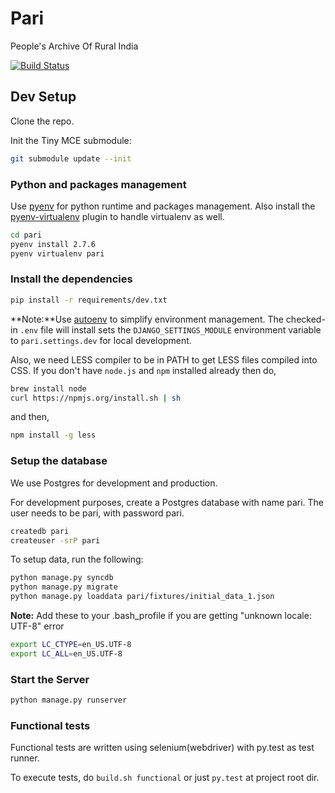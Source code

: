# Pari

People's Archive Of Rural India

[![Build Status](https://travis-ci.org/RuralIndia/pari.png)](https://travis-ci.org/RuralIndia/pari)


## Dev Setup

Clone the repo.

Init the Tiny MCE submodule:

```bash
git submodule update --init
```

### Python and packages management

Use [pyenv](https://github.com/yyuu/pyenv) for python runtime and packages management. Also install the [pyenv-virtualenv](https://github.com/yyuu/pyenv-virtualenv) plugin to handle virtualenv as well.

```bash
cd pari
pyenv install 2.7.6
pyenv virtualenv pari
```

### Install the dependencies

```bash
pip install -r requirements/dev.txt
```
**Note:**Use [autoenv](https://github.com/kennethreitz/autoenv) to simplify environment management. The checked-in `.env` file will install sets the `DJANGO_SETTINGS_MODULE` environment variable to `pari.settings.dev` for local development.

Also, we need LESS compiler to be in PATH to get LESS files compiled into CSS.
If you don't have `node.js` and `npm` installed already then do,

```bash
brew install node
curl https://npmjs.org/install.sh | sh
```
and then,

```bash
npm install -g less
```

### Setup the database

We use Postgres for development and production.

For development purposes, create a Postgres database with name pari. The user needs to be pari, with password pari.

```bash
createdb pari
createuser -srP pari
```

To setup data, run the following:

```bash
python manage.py syncdb 
python manage.py migrate
python manage.py loaddata pari/fixtures/initial_data_1.json 
```

**Note:** Add these to your .bash_profile if you are getting "unknown locale: UTF-8" error

```bash
export LC_CTYPE=en_US.UTF-8
export LC_ALL=en_US.UTF-8
```

### Start the Server

```bash
python manage.py runserver
```

### Functional tests

Functional tests are written using selenium(webdriver) with py.test as test runner.

To execute tests, do `build.sh functional` or just `py.test` at project root dir.
